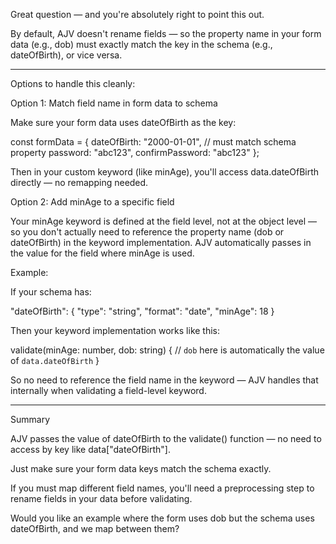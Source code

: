 Great question — and you're absolutely right to point this out.

By default, AJV doesn't rename fields — so the property name in your form data (e.g., dob) must exactly match the key in the schema (e.g., dateOfBirth), or vice versa.


---

Options to handle this cleanly:

Option 1: Match field name in form data to schema

Make sure your form data uses dateOfBirth as the key:

const formData = {
  dateOfBirth: "2000-01-01", // must match schema property
  password: "abc123",
  confirmPassword: "abc123"
};

Then in your custom keyword (like minAge), you'll access data.dateOfBirth directly — no remapping needed.

Option 2: Add minAge to a specific field

Your minAge keyword is defined at the field level, not at the object level — so you don't actually need to reference the property name (dob or dateOfBirth) in the keyword implementation. AJV automatically passes in the value for the field where minAge is used.

Example:

If your schema has:

"dateOfBirth": {
  "type": "string",
  "format": "date",
  "minAge": 18
}

Then your keyword implementation works like this:

validate(minAge: number, dob: string) {
  // `dob` here is automatically the value of `data.dateOfBirth`
}

So no need to reference the field name in the keyword — AJV handles that internally when validating a field-level keyword.


---

Summary

AJV passes the value of dateOfBirth to the validate() function — no need to access by key like data["dateOfBirth"].

Just make sure your form data keys match the schema exactly.

If you must map different field names, you'll need a preprocessing step to rename fields in your data before validating.


Would you like an example where the form uses dob but the schema uses dateOfBirth, and we map between them?


